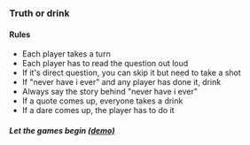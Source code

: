 ### Truth or drink

#### Rules
- Each player takes a turn
- Each player has to read the question out loud
- If it's direct question, you can skip it but need to take a shot
- If "never have i ever" and any player has done it, drink
- Always say the story behind "never have i ever"
- If a quote comes up, everyone takes a drink
- If a dare comes up, the player has to do it

##### Let the games begin [(demo)](https://sam23d.github.io)
